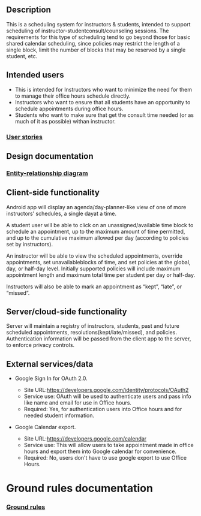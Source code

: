## Description

This is a scheduling system for instructors & students, intended to support scheduling of instructor-studentconsult/counseling sessions.
The requirements for this type of scheduling tend to go beyond those for basic shared calendar scheduling, since policies may restrict the length of a single block,
 limit the number of blocks that may be reserved by a single student, etc.

## Intended users

* This is intended for Instructors who want to minimize the need for them to manage their office hours schedule directly. 
* Instructors who want to ensure that all students have an opportunity to schedule appointments during office hours.
* Students who want to make sure that get the consult time needed (or as much of it as possible) withan instructor.

### [User stories](user-stories.md)

## Design documentation

### [Entity-relationship diagram](erd.md)

## Client-side functionality

Android app will display an agenda/day-planner-like view of one of more instructors’ schedules, a single dayat a time.

A student user will be able to click on an unassigned/available time block to schedule an appointment, up to the maximum amount of time permitted, and up to the 
cumulative maximum allowed per day (according to policies set by instructors).

An instructor will be able to view the scheduled appointments, override appointments, set unavailableblocks of time, and set policies at the global, day,
 or half-day level. Initially supported policies will include maximum appointment length and maximum total time per student per day or half-day.

Instructors will also be able to mark an appointment as “kept”, “late”, or “missed”.

## Server/cloud-side functionality

Server will maintain a registry of instructors, students, past and future scheduled appointments, resolutions(kept/late/missed), and policies.
Authentication information will be passed from the client app to the server,
to enforce privacy controls.

## External services/data

* Google Sign In for OAuth 2.0.

    * Site URL:<https://developers.google.com/identity/protocols/OAuth2>
    * Service use: OAuth will be used to authenticate users and pass info like name and email for use in Office hours.
    * Required: Yes, for authentication users into Office hours and for needed student information.
    
* Google Calendar export.

    * Site URL:<https://developers.google.com/calendar>
    * Service use: This will allow users to take appointment made in office hours and export them into Google calendar for convenience.
    * Required: No, users don't have to use google export to use Office Hours.

# Ground rules documentation

### [Ground rules](ground-rules.md)


